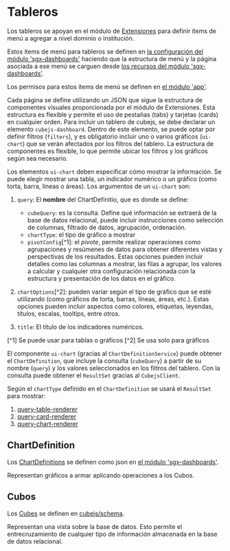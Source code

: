# Tableros

Los tableros se apoyan en el módulo de [Extensiones](../back-end/documentacion/extensiones.md) para definir ítems de menú a agregar a nivel dominio o institución.

Estos ítems de menú para tableros se definen en [la configuración del módulo 'sgx-dashboards'](../back-end/sgx-dashboards/src/main/java/ar/lamansys/sgx/cubejs/CubejsAutoConfiguration.java) haciendo que la estructura de menú y la página asociada a ese menú se carguen desde [los recursos del módulo 'sgx-dashboards'](../back-end/sgx-dashboards/src/main/resources/extension/).

Los permisos para estos ítems de menú se definen en [el módulo 'app'](../back-end/app/src/main/java/net/pladema/sgh/app/security/infraestructure/configuration/ExtensionSecurityConfiguration.java).


Cada página se define utilizando un JSON que sigue la estructura de componentes visuales proporcionada por el módulo de Extensiones. Esta estructura es flexible y permite el uso de pestañas (tabs) y tarjetas (cards) en cualquier orden. Para incluir un tablero de cubejs, se debe declarar un elemento `cubejs-dashboard`. Dentro de este elemento, se puede optar por definir filtros (`filters`), y es obligatorio incluir uno o varios gráficos (`ui-chart`) que se verán afectados por los filtros del tablero. La estructura de componentes es flexible, lo que permite ubicar los filtros y los gráficos según sea necesario.

Los elementos `ui-chart` deben especificar cómo mostrar la información. Se puede elegir mostrar una tabla, un indicador numérico o un gráfico (como torta, barra, líneas o áreas). Los argumentos de un `ui-chart` son:

1. `query`: El **nombre** del ChartDefinitio, que es donde se define:
    - `cubeQuery`: es la consulta. Define qué información se extraerá de la base de datos relacional, puede incluir instrucciones como selección de columnas, filtrado de datos, agrupación, ordenación.
    - `chartType`: el tipo de gráfico a mostrar
    - `pivotConfig`[^1]: el _pivote_, permite realizar operaciones como agrupaciones y resúmenes de datos para obtener diferentes vistas y perspectivas de los resultados. Estas opciones pueden incluir detalles como las columnas a mostrar, las filas a agrupar, los valores a calcular y cualquier otra configuración relacionada con la estructura y presentación de los datos en el gráfico.

2. `chartOptions`[^2]: pueden variar según el tipo de gráfico que se esté utilizando (como gráficos de torta, barras, líneas, áreas, etc.). Estas opciones pueden incluir aspectos como colores, etiquetas, leyendas, títulos, escalas, tooltips, entre otros.

3. `title`: El título de los indicadores numéricos.

[^1] Se puede usar para tablas o gráficos
[^2] Se usa solo para gráficos

El componente `ui-chart` (gracias al `ChartDefinitionService`) puede obtener el `ChartDefinition`, que incluye la consulta (`cubeQuery`) a partir de su nombre (`query`) y los valores seleccionados en los filtros del tablero. Con la consulta puede obtener el `ResultSet` gracias al `CubejsClient`. 

Según el `chartType` definido en el `ChartDefinition` se usará el `ResultSet` para mostrar:

1. [query-table-renderer](../front-end/apps/projects/hospital/src/app/modules/extensions/components/query-table-renderer)
2. [query-card-renderer](../front-end/apps/projects/hospital/src/app/modules/extensions/components/query-card-renderer)
3. [query-chart-renderer](../front-end/apps/projects/hospital/src/app/modules/extensions/components/query-chart-renderer)


## ChartDefinition

Los [ChartDefinitions](../back-end/sgx-dashboards/src/main/java/ar/lamansys/sgx/cubejs/domain/charts/ChartDefinitionBo.java) se definen como json en [el módulo 'sgx-dashboards'](../back-end/sgx-dashboards/src/main/resources/dashboards/charts).

Representan gráficos a armar aplicando operaciones a los Cubos.


## Cubos

Los [Cubes](https://cube.dev/docs/schema/reference/cube) se definen en [cubejs/schema](../cubejs/schema/).

Representan una vista sobre la base de datos. Esto permite el entrecruzamiento de cualquier tipo de información almacenada en la base de datos relacional.

